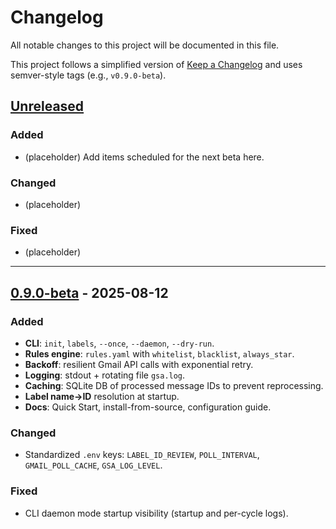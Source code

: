 # Changelog
All notable changes to this project will be documented in this file.

This project follows a simplified version of [Keep a Changelog](https://keepachangelog.com/) and uses semver-style tags (e.g., `v0.9.0-beta`).

## [Unreleased]
### Added
- (placeholder) Add items scheduled for the next beta here.

### Changed
- (placeholder)

### Fixed
- (placeholder)

---

## [0.9.0-beta] - 2025-08-12
### Added
- **CLI**: `init`, `labels`, `--once`, `--daemon`, `--dry-run`.
- **Rules engine**: `rules.yaml` with `whitelist`, `blacklist`, `always_star`.
- **Backoff**: resilient Gmail API calls with exponential retry.
- **Logging**: stdout + rotating file `gsa.log`.
- **Caching**: SQLite DB of processed message IDs to prevent reprocessing.
- **Label name→ID** resolution at startup.
- **Docs**: Quick Start, install-from-source, configuration guide.

### Changed
- Standardized `.env` keys: `LABEL_ID_REVIEW`, `POLL_INTERVAL`, `GMAIL_POLL_CACHE`, `GSA_LOG_LEVEL`.

### Fixed
- CLI daemon mode startup visibility (startup and per-cycle logs).

[Unreleased]: https://github.com/oberon01/gmail-sentiment-analyzer/compare/v0.9.0-beta...HEAD
[0.9.0-beta]: https://github.com/oberon01/gmail-sentiment-analyzer/releases/tag/v0.9.0-beta
